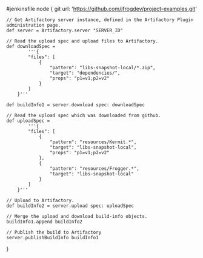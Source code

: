 #jenkinsfile
node {
    git url: 'https://github.com/jfrogdev/project-examples.git'

    // Get Artifactory server instance, defined in the Artifactory Plugin administration page.
    def server = Artifactory.server "SERVER_ID"

    // Read the upload spec and upload files to Artifactory.
    def downloadSpec =
            '''{
            "files": [
                {
                    "pattern": "libs-snapshot-local/*.zip",
                    "target": "dependencies/",
                    "props": "p1=v1;p2=v2"
                }
            ]
        }'''

    def buildInfo1 = server.download spec: downloadSpec

    // Read the upload spec which was downloaded from github.
    def uploadSpec =
            '''{
            "files": [
                {
                    "pattern": "resources/Kermit.*",
                    "target": "libs-snapshot-local",
                    "props": "p1=v1;p2=v2"
                },
                {
                    "pattern": "resources/Frogger.*",
                    "target": "libs-snapshot-local"
                }
            ]
        }'''

    // Upload to Artifactory.
    def buildInfo2 = server.upload spec: uploadSpec

    // Merge the upload and download build-info objects.
    buildInfo1.append buildInfo2

    // Publish the build to Artifactory
    server.publishBuildInfo buildInfo1
}
